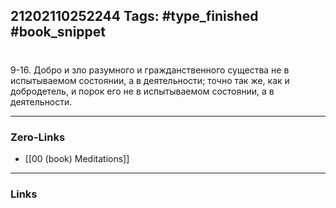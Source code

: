 21202110252244
Tags: #type_finished #book_snippet 
---
# 

 9-16. Добро и зло разумного и гражданственного существа не в испытываемом состоянии, а в деятельности; точно так же, как и добродетель, и порок его не в испытываемом состоянии, а в деятельности. 

---
### Zero-Links
 - [[00 (book) Meditations]]
---
### Links
